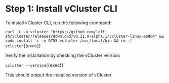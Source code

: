 # Step 1: Install vCluster CLI

To install vCluster CLI, run the following command:

`curl -L -o vcluster "https://github.com/loft-sh/vcluster/releases/download/v0.21.0-alpha.1/vcluster-linux-amd64" && sudo install -c -m 0755 vcluster /usr/local/bin && rm -f vcluster`{{exec}}

Verify the installation by checking the vCluster version:

`vcluster --version`{{exec}}

This should output the installed version of vCluster.

